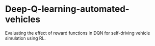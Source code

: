 # Deep-Q-learning-automated-vehicles
Evaluating the effect of reward functions in DQN for self-driving vehicle simulation using RL. 
